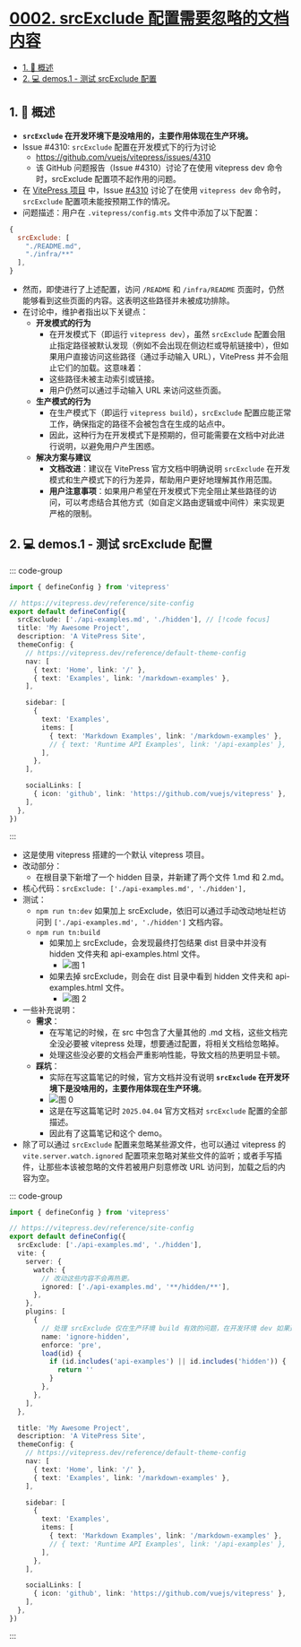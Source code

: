 # [0002. srcExclude 配置需要忽略的文档内容](https://github.com/Tdahuyou/TNotes.vitepress/tree/main/notes/0002.%20srcExclude%20%E9%85%8D%E7%BD%AE%E9%9C%80%E8%A6%81%E5%BF%BD%E7%95%A5%E7%9A%84%E6%96%87%E6%A1%A3%E5%86%85%E5%AE%B9)

<!-- region:toc -->

- [1. 📒 概述](#1--概述)
- [2. 💻 demos.1 - 测试 srcExclude 配置](#2--demos1---测试-srcexclude-配置)

<!-- endregion:toc -->

## 1. 📒 概述

- **`srcExclude` 在开发环境下是没啥用的，主要作用体现在生产环境。**
- Issue #4310: `srcExclude` 配置在开发模式下的行为讨论
  - https://github.com/vuejs/vitepress/issues/4310
  - 该 GitHub 问题报告（Issue #4310）讨论了在使用 vitepress dev 命令时，srcExclude 配置项不起作用的问题。​
- 在 [VitePress 项目](https://github.com/vuejs/vitepress) 中，Issue [#4310](https://github.com/vuejs/vitepress/issues/4310) 讨论了在使用 `vitepress dev` 命令时，`srcExclude` 配置项未能按预期工作的情况。
- 问题描述：用户在 `.vitepress/config.mts` 文件中添加了以下配置：

```javascript
{
  srcExclude: [
    "./README.md",
    "./infra/**"
  ],
}
```

- 然而，即使进行了上述配置，访问 `/README` 和 `/infra/README` 页面时，仍然能够看到这些页面的内容。这表明这些路径并未被成功排除。
- 在讨论中，维护者指出以下关键点：
  - **开发模式的行为**
    - 在开发模式下（即运行 `vitepress dev`），虽然 `srcExclude` 配置会阻止指定路径被默认发现（例如不会出现在侧边栏或导航链接中），但如果用户直接访问这些路径（通过手动输入 URL），VitePress 并不会阻止它们的加载。这意味着：
    - 这些路径未被主动索引或链接。
    - 用户仍然可以通过手动输入 URL 来访问这些页面。
  - **生产模式的行为**
    - 在生产模式下（即运行 `vitepress build`），`srcExclude` 配置应能正常工作，确保指定的路径不会被包含在生成的站点中。
    - 因此，这种行为在开发模式下是预期的，但可能需要在文档中对此进行说明，以避免用户产生困惑。
  - **解决方案与建议**
    - **文档改进**：建议在 VitePress 官方文档中明确说明 `srcExclude` 在开发模式和生产模式下的行为差异，帮助用户更好地理解其作用范围。
    - **用户注意事项**：如果用户希望在开发模式下完全阻止某些路径的访问，可以考虑结合其他方式（如自定义路由逻辑或中间件）来实现更严格的限制。

## 2. 💻 demos.1 - 测试 srcExclude 配置

::: code-group

```ts [config.mts]
import { defineConfig } from 'vitepress'

// https://vitepress.dev/reference/site-config
export default defineConfig({
  srcExclude: ['./api-examples.md', './hidden'], // [!code focus]
  title: 'My Awesome Project',
  description: 'A VitePress Site',
  themeConfig: {
    // https://vitepress.dev/reference/default-theme-config
    nav: [
      { text: 'Home', link: '/' },
      { text: 'Examples', link: '/markdown-examples' },
    ],

    sidebar: [
      {
        text: 'Examples',
        items: [
          { text: 'Markdown Examples', link: '/markdown-examples' },
          // { text: 'Runtime API Examples', link: '/api-examples' },
        ],
      },
    ],

    socialLinks: [
      { icon: 'github', link: 'https://github.com/vuejs/vitepress' },
    ],
  },
})
```

:::

- 这是使用 vitepress 搭建的一个默认 vitepress 项目。
- 改动部分：
  - 在根目录下新增了一个 hidden 目录，并新建了两个文件 1.md 和 2.md。
- 核心代码：`srcExclude: ['./api-examples.md', './hidden'],`
- 测试：
  - `npm run tn:dev` 如果加上 srcExclude，依旧可以通过手动改动地址栏访问到 `['./api-examples.md', './hidden']` 文档内容。
  - `npm run tn:build`
    - 如果加上 srcExclude，会发现最终打包结果 dist 目录中并没有 hidden 文件夹和 api-examples.html 文件。
      - ![图 1](https://cdn.jsdelivr.net/gh/Tdahuyou/imgs@main/2025-04-04-00-52-36.png)
    - 如果去掉 srcExclude，则会在 dist 目录中看到 hidden 文件夹和 api-examples.html 文件。
      - ![图 2](https://cdn.jsdelivr.net/gh/Tdahuyou/imgs@main/2025-04-04-00-55-47.png)
- 一些补充说明：
  - **需求**：
    - 在写笔记的时候，在 src 中包含了大量其他的 .md 文档，这些文档完全没必要被 vitepress 处理，想要通过配置，将相关文档给忽略掉。
    - 处理这些没必要的文档会严重影响性能，导致文档的热更明显卡顿。
  - **踩坑**：
    - 实际在写这篇笔记的时候，官方文档并没有说明 **`srcExclude` 在开发环境下是没啥用的，主要作用体现在生产环境**。
    - ![图 0](https://cdn.jsdelivr.net/gh/Tdahuyou/imgs@main/2025-04-04-00-34-10.png)
    - 这是在写这篇笔记时 `2025.04.04` 官方文档对 `srcExclude` 配置的全部描述。
    - 因此有了这篇笔记和这个 demo。
- 除了可以通过 `srcExclude` 配置来忽略某些源文件，也可以通过 vitepress 的 `vite.server.watch.ignored` 配置项来忽略对某些文件的监听；或者手写插件，让那些本该被忽略的文件若被用户刻意修改 URL 访问到，加载之后的内容为空。

::: code-group

```ts {5-25} [config.mts]
import { defineConfig } from 'vitepress'

// https://vitepress.dev/reference/site-config
export default defineConfig({
  srcExclude: ['./api-examples.md', './hidden'],
  vite: {
    server: {
      watch: {
        // 改动这些内容不会再热更。
        ignored: ['./api-examples.md', '**/hidden/**'],
      },
    },
    plugins: [
      {
        // 处理 srcExclude 仅在生产环境 build 有效的问题，在开发环境 dev 如果通过手动修改地址栏跳转，应该被隐藏的文档依旧会被 vitepress 处理，这个插件可以让请求到的内容为空。
        name: 'ignore-hidden',
        enforce: 'pre',
        load(id) {
          if (id.includes('api-examples') || id.includes('hidden')) {
            return ''
          }
        },
      },
    ],
  },

  title: 'My Awesome Project',
  description: 'A VitePress Site',
  themeConfig: {
    // https://vitepress.dev/reference/default-theme-config
    nav: [
      { text: 'Home', link: '/' },
      { text: 'Examples', link: '/markdown-examples' },
    ],

    sidebar: [
      {
        text: 'Examples',
        items: [
          { text: 'Markdown Examples', link: '/markdown-examples' },
          // { text: 'Runtime API Examples', link: '/api-examples' },
        ],
      },
    ],

    socialLinks: [
      { icon: 'github', link: 'https://github.com/vuejs/vitepress' },
    ],
  },
})
```

:::
